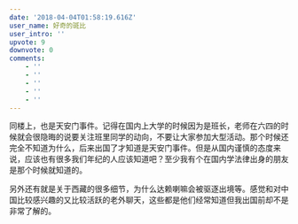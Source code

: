 ```yaml
---
date: '2018-04-04T01:58:19.616Z'
user_name: 好奇的斑比
user_intro: ''
upvote: 9
downvote: 0
comments:
    - ''
    - ''
    - ''
    - ''
    - ''
---
```


同楼上，也是天安门事件。记得在国内上大学的时候因为是班长，老师在六四的时候就会很隐晦的说要关注班里同学的动向，不要让大家参加大型活动。那个时候还完全不知道为什么，后来出国了才知道是天安门事件。但是从国内谨慎的态度来说，应该也有很多我们年纪的人应该知道吧？至少我有个在国内学法律出身的朋友是那个时候就知道的。

另外还有就是关于西藏的很多细节，为什么达赖喇嘛会被驱逐出境等。感觉和对中国比较感兴趣的又比较活跃的老外聊天，这些都是他们经常知道但我出国前却不是非常了解的。
